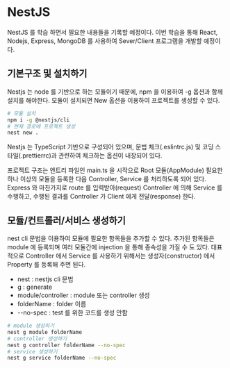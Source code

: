 # NestJS

NestJS 를 학습 하면서 필요한 내용들을 기록할 예정이다. 이번 학습을 통해 React, Nodejs, Express, MongoDB 를 사용하여 Sever/Client 프로그램을 개발할 예정이다.

## 기본구조 및 설치하기 

Nestjs 는 node 를 기반으로 하는 모듈이기 때문에, npm 을 이용하여 -g 옵션과 함께 설치를 해야한다. 모듈이 설치되면 New 옵션을 이용하여 프로젝트를 생성할 수 있다.

```sh
# 모듈 설치
npm i -g @nestjs/cli
# 현재 경로에 프로젝트 생성 
nest new .
```

Nestjs 는 TypeScript 기반으로 구성되어 있으며, 문법 체크(.eslintrc.js) 및 코딩 스타일(.prettierrc)과 관련하여 체크하는 옵션이 내장되어 있다. 

프로젝트 구조는 엔트리 파일인 main.ts 을 시작으로 Root 모듈(AppModule) 필요한 하나 이상의 모듈을 등록한 다음 Controller, Service 를 처리하도록 되어 있다. Express 와 마찬가지로 route 를 입력받아(request) Controller 에 의해 Service 를 수행하고, 수행된 결과를 Controller 가 Client 에게 전달(response) 한다.

## 모듈/컨트롤러/서비스 생성하기

nest cli 문법을 이용하여 모듈에 필요한 항목들을 추가할 수 있다. 추가된 항목들은 module 에 등록되며 여러 모듈간에 injection 을 통해 종속성을 가질 수 도 있다. 대표적으로 Controller 에서 Service 를 사용하기 위해서는 생성자(constructor) 에서 Property 를 등록해 주면 된다.

- nest : nestjs cli 문법
- g : generate 
- module/controller : module 또는 controller 생성
- folderName : folder 이름
- --no-spec : test 를 위한 코드를 생성 안함

```sh
# module 생성하기
nest g module folderName
# controller 생성하기
nest g controller folderName --no-spec
# service 생성하기
nest g service folderName --no-spec
```